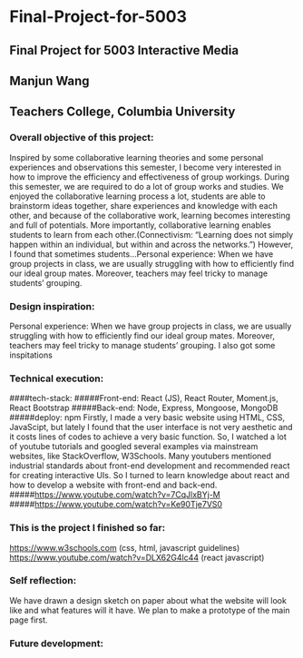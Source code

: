 # Final-Project-for-5003
## Final Project for 5003 Interactive Media 
## Manjun Wang
## Teachers College, Columbia University

### Overall objective of this project:
Inspired by some collaborative learning theories and some personal experiences and observations this semester, I become very interested in how to improve the efficiency and effectiveness of group workings. During this semester, we are required to do a lot of group works and studies. We enjoyed the collaborative learning process a lot, students are able to brainstorm ideas together, share experiences and knowledge with each other, and because of the collaborative work, learning becomes interesting and full of potentials. More importantly, collaborative learning enables students to learn from each other.(Connectivism: “Learning does not simply happen within an individual, but within and across the networks.”) However, I found that sometimes students...Personal experience: When we have group projects in class, we are usually struggling with how to efficiently find our ideal group mates. Moreover, teachers may feel tricky to manage students’ grouping. 

### Design inspiration:
Personal experience: When we have group projects in class, we are usually struggling with how to efficiently find our ideal group mates. Moreover, teachers may feel tricky to manage students’ grouping. 
I also got some inspitations 
### Technical execution:
####tech-stack:
#####Front-end: React (JS), React Router, Moment.js, React Bootstrap 
#####Back-end: Node, Express, Mongoose, MongoDB
#####deploy: npm
Firstly, I made a very basic website using HTML, CSS, JavaScipt, but lately I found that the user interface is not very aesthetic and it costs lines of codes to achieve a very basic function. So, I watched a lot of youtube tutorials and googled several examples via mainstream websites, like StackOverflow,  W3Schools. Many youtubers mentioned industrial standards about front-end development and recommended react for creating interactive UIs. So I turned to learn knowledge about react and how to develop a website with front-end and back-end.    
#####https://www.youtube.com/watch?v=7CqJlxBYj-M
#####https://www.youtube.com/watch?v=Ke90Tje7VS0

### This is the project I finished so far:
https://www.w3schools.com (css, html, javascript guidelines)
https://www.youtube.com/watch?v=DLX62G4lc44  (react javascript)

### Self reflection:
We have drawn a design sketch on paper about what the website will look like and what features will it have. 
We plan to make a prototype of the main page first. 

### Future development:


 




